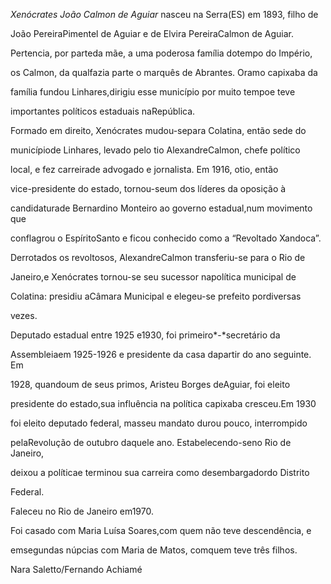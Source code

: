 

*Xenócrates João Calmon de Aguiar* nasceu na Serra(ES) em 1893, filho de

João PereiraPimentel de Aguiar e de Elvira PereiraCalmon de Aguiar.

Pertencia, por parteda mãe, a uma poderosa família dotempo do Império,

os Calmon, da qualfazia parte o marquês de Abrantes. Oramo capixaba da

família fundou Linhares,dirigiu esse município por muito tempoe teve

importantes políticos estaduais naRepública.



Formado em direito, Xenócrates mudou-separa Colatina, então sede do

municípiode Linhares, levado pelo tio AlexandreCalmon, chefe político

local, e fez carreirade advogado e jornalista. Em 1916, otio, então

vice-presidente do estado, tornou-seum dos líderes da oposição à

candidaturade Bernardino Monteiro ao governo estadual,num movimento que

conflagrou o EspíritoSanto e ficou conhecido como a “Revoltado Xandoca”.

Derrotados os revoltosos, AlexandreCalmon transferiu-se para o Rio de

Janeiro,e Xenócrates tornou-se seu sucessor napolítica municipal de

Colatina: presidiu aCâmara Municipal e elegeu-se prefeito pordiversas

vezes.



Deputado estadual entre 1925 e1930, foi primeiro*-*secretário da

Assembleiaem 1925-1926 e presidente da casa dapartir do ano seguinte. Em

1928, quandoum de seus primos, Aristeu Borges deAguiar, foi eleito

presidente do estado,sua influência na política capixaba cresceu.Em 1930

foi eleito deputado federal, masseu mandato durou pouco, interrompido

pelaRevolução de outubro daquele ano. Estabelecendo-seno Rio de Janeiro,

deixou a políticae terminou sua carreira como desembargadordo Distrito

Federal.



Faleceu no Rio de Janeiro em1970.



Foi casado com Maria Luísa Soares,com quem não teve descendência, e

emsegundas núpcias com Maria de Matos, comquem teve três filhos.



Nara Saletto/Fernando Achiamé



